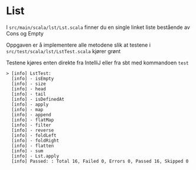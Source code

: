 List
=====

I `src/main/scala/lst/Lst.scala` finner du en single linket liste bestående av Cons og Empty

Oppgaven er å implementere alle metodene slik at testene i `src/test/scala/lst/LstTest.scala` kjører grønt

Testene kjøres enten direkte fra IntelliJ eller fra sbt med kommandoen `test`

    > [info] LstTest:
      [info] - isEmpty
      [info] - size
      [info] - head
      [info] - tail
      [info] - isDefinedAt
      [info] - apply
      [info] - map
      [info] - append
      [info] - flatMap
      [info] - filter
      [info] - reverse
      [info] - foldLeft
      [info] - foldRight
      [info] - flatten
      [info] - sum
      [info] - Lst.apply
      [info] Passed: : Total 16, Failed 0, Errors 0, Passed 16, Skipped 0